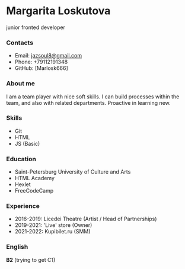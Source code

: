 # **Margarita Loskutova** 
junior fronted developer 


### Contacts
* Email: jazsoul8@gmail.com
* Phone: +79112191348
* GitHub: [Marlosk666]

### About me 
I am a team player with nice soft skills. I can build processes within the team, and also with related departments. Proactive in
learning new. 


### Skills 
* Git 
* HTML 
* JS (Basic)


### Education 
* Saint-Petersburg University of Culture and Arts 
* HTML Academy 
* Hexlet 
* FreeCodeCamp


### Experience 
* 2016-2019: Licedei Theatre (Artist / Head of Partnerships)
* 2019-2021: 'Live' store (Owner) 
* 2021-2022: Kupibilet.ru (SMM) 


### English 
**B2** (trying to get C1)